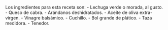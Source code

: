 Los ingredientes para esta receta son:
    - Lechuga verde o morada, al gusto.
    - Queso de cabra.
    - Arándanos deshidratados.
    - Aceite de oliva extra-virgen.
    - Vinagre balsámico.
    - Cuchillo.
    - Bol grande de plático.
    - Taza medidora.
    - Tenedor.